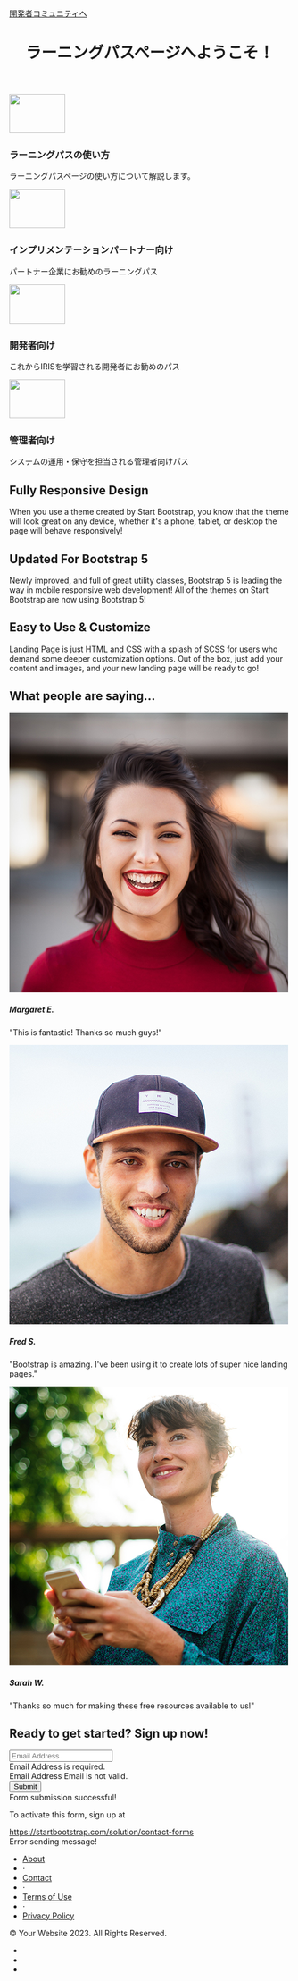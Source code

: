 <!DOCTYPE html>
<html lang="en">
    <head>
        <meta charset="utf-8" />
        <meta name="viewport" content="width=device-width, initial-scale=1, shrink-to-fit=no" />
        <meta name="description" content="" />
        <meta name="author" content="" />
        <title>ラーニングパスページへようこそ！</title>
        <!-- Favicon-->
        <link rel="icon" type="image/x-icon" href="assets/favicon.ico" />
        <!-- Bootstrap icons-->
        <link href="https://cdn.jsdelivr.net/npm/bootstrap-icons@1.5.0/font/bootstrap-icons.css" rel="stylesheet" type="text/css" />
        <!-- Google fonts-->
        <link href="https://fonts.googleapis.com/css?family=Lato:300,400,700,300italic,400italic,700italic" rel="stylesheet" type="text/css" />
        <!-- Core theme CSS (includes Bootstrap)-->
        <link href="css/styles.css" rel="stylesheet" />
    </head>
    <body>
        <!-- Navigation-->
        <nav class="navbar navbar-light bg-light static-top">
            <div class="container">
                <a class="navbar-brand" href="https://jp.community.intersystems.com/" target="_blank">開発者コミュニティへ</a>
        </nav>
        <!-- Masthead-->
        <header class="masthead">
            <div class="container position-relative">
                <div class="row justify-content-center">
                    <div class="col-xl-10">
                        <div class="text-end text-opacity-75">
                            <!-- Page heading-->
                            <h1 class="mb-5">ラーニングパスページへようこそ！</h1>
                        </div>
                    </div>
                </div>
            </div>
        </header>
        <!-- Icons Grid-->
        <section class="features-icons bg-light text-center">
            <div class="container">
                <div class="row">
                    <div class="col-lg-3">
                        <div class="features-icons-item mx-auto mb-0 mb-lg-3">
                            <div class="features-icons-icon d-flex"><image class="m-auto text-primary" src="./assets/img/icon-learn.png"  width="100" height="70"/></div>
                            <h3>ラーニングパスの使い方</h3>
                            <p class="lead mb-0">ラーニングパスページの使い方について解説します。</p>
                        </div>
                    </div>
                    <div class="col-lg-3 linkbox">
                        <a href="./GettingStarted-ImplePartner-All.md"></a>
                        <div class="features-icons-item mx-auto mb-5 mb-lg-0 mb-lg-3">
                            <div class="features-icons-icon d-flex"><image class="m-auto text-primary" src="./assets/img/icon-partner.png"  width="100" height="70"/></div>
                            <h3>インプリメンテーションパートナー向け</h3>
                            <p class="lead mb-0">パートナー企業にお勧めのラーニングパス</p>
                        </div>
                    </div>
                    <div class="col-lg-3">
                        <div class="features-icons-item mx-auto mb-5 mb-lg-0 mb-lg-3">
                            <div class="features-icons-icon d-flex"><image class="m-auto text-primary" src="./assets/img/icon-developer.png"  width="100" height="70"/></div>
                            <h3>開発者向け</h3>
                            <p class="lead mb-0">これからIRISを学習される開発者にお勧めのパス</p>
                        </div>
                    </div>
                    <div class="col-lg-3 linkbox">
                        <a href="./ManagingIRISforDeveloper.md"></a>
                        <div class="features-icons-item mx-auto mb-0 mb-lg-3">
                            <div class="features-icons-icon d-flex"><image class="m-auto text-primary" src="./assets/img/icon-SysMgt.png"  width="100" height="70"/></div>
                            <h3>管理者向け</h3>
                            <p class="lead mb-0">システムの運用・保守を担当される管理者向けパス</p>
                        </div>
                    </div>
                </div>
            </div>
        </section>
        <!-- Image Showcases-->
        <section class="showcase">
            <div class="container-fluid p-0">
                <div class="row g-0">
                    <div class="col-lg-6 order-lg-2 text-white showcase-img" style="background-image: url('assets/img/bg-showcase-1.jpg')"></div>
                    <div class="col-lg-6 order-lg-1 my-auto showcase-text">
                        <h2>Fully Responsive Design</h2>
                        <p class="lead mb-0">When you use a theme created by Start Bootstrap, you know that the theme will look great on any device, whether it's a phone, tablet, or desktop the page will behave responsively!</p>
                    </div>
                </div>
                <div class="row g-0">
                    <div class="col-lg-6 text-white showcase-img" style="background-image: url('assets/img/bg-showcase-2.jpg')"></div>
                    <div class="col-lg-6 my-auto showcase-text">
                        <h2>Updated For Bootstrap 5</h2>
                        <p class="lead mb-0">Newly improved, and full of great utility classes, Bootstrap 5 is leading the way in mobile responsive web development! All of the themes on Start Bootstrap are now using Bootstrap 5!</p>
                    </div>
                </div>
                <div class="row g-0">
                    <div class="col-lg-6 order-lg-2 text-white showcase-img" style="background-image: url('assets/img/bg-showcase-3.jpg')"></div>
                    <div class="col-lg-6 order-lg-1 my-auto showcase-text">
                        <h2>Easy to Use & Customize</h2>
                        <p class="lead mb-0">Landing Page is just HTML and CSS with a splash of SCSS for users who demand some deeper customization options. Out of the box, just add your content and images, and your new landing page will be ready to go!</p>
                    </div>
                </div>
            </div>
        </section>
        <!-- Testimonials-->
        <section class="testimonials text-center bg-light">
            <div class="container">
                <h2 class="mb-5">What people are saying...</h2>
                <div class="row">
                    <div class="col-lg-4">
                        <div class="testimonial-item mx-auto mb-5 mb-lg-0">
                            <img class="img-fluid rounded-circle mb-3" src="assets/img/testimonials-1.jpg" alt="..." />
                            <h5>Margaret E.</h5>
                            <p class="font-weight-light mb-0">"This is fantastic! Thanks so much guys!"</p>
                        </div>
                    </div>
                    <div class="col-lg-4">
                        <div class="testimonial-item mx-auto mb-5 mb-lg-0">
                            <img class="img-fluid rounded-circle mb-3" src="assets/img/testimonials-2.jpg" alt="..." />
                            <h5>Fred S.</h5>
                            <p class="font-weight-light mb-0">"Bootstrap is amazing. I've been using it to create lots of super nice landing pages."</p>
                        </div>
                    </div>
                    <div class="col-lg-4">
                        <div class="testimonial-item mx-auto mb-5 mb-lg-0">
                            <img class="img-fluid rounded-circle mb-3" src="assets/img/testimonials-3.jpg" alt="..." />
                            <h5>Sarah W.</h5>
                            <p class="font-weight-light mb-0">"Thanks so much for making these free resources available to us!"</p>
                        </div>
                    </div>
                </div>
            </div>
        </section>
        <!-- Call to Action-->
        <section class="call-to-action text-white text-center" id="signup">
            <div class="container position-relative">
                <div class="row justify-content-center">
                    <div class="col-xl-6">
                        <h2 class="mb-4">Ready to get started? Sign up now!</h2>
                        <!-- Signup form-->
                        <!-- * * * * * * * * * * * * * * *-->
                        <!-- * * SB Forms Contact Form * *-->
                        <!-- * * * * * * * * * * * * * * *-->
                        <!-- This form is pre-integrated with SB Forms.-->
                        <!-- To make this form functional, sign up at-->
                        <!-- https://startbootstrap.com/solution/contact-forms-->
                        <!-- to get an API token!-->
                        <form class="form-subscribe" id="contactFormFooter" data-sb-form-api-token="API_TOKEN">
                            <!-- Email address input-->
                            <div class="row">
                                <div class="col">
                                    <input class="form-control form-control-lg" id="emailAddressBelow" type="email" placeholder="Email Address" data-sb-validations="required,email" />
                                    <div class="invalid-feedback text-white" data-sb-feedback="emailAddressBelow:required">Email Address is required.</div>
                                    <div class="invalid-feedback text-white" data-sb-feedback="emailAddressBelow:email">Email Address Email is not valid.</div>
                                </div>
                                <div class="col-auto"><button class="btn btn-primary btn-lg disabled" id="submitButton" type="submit">Submit</button></div>
                            </div>
                            <!-- Submit success message-->
                            <!---->
                            <!-- This is what your users will see when the form-->
                            <!-- has successfully submitted-->
                            <div class="d-none" id="submitSuccessMessage">
                                <div class="text-center mb-3">
                                    <div class="fw-bolder">Form submission successful!</div>
                                    <p>To activate this form, sign up at</p>
                                    <a class="text-white" href="https://startbootstrap.com/solution/contact-forms">https://startbootstrap.com/solution/contact-forms</a>
                                </div>
                            </div>
                            <!-- Submit error message-->
                            <!---->
                            <!-- This is what your users will see when there is-->
                            <!-- an error submitting the form-->
                            <div class="d-none" id="submitErrorMessage"><div class="text-center text-danger mb-3">Error sending message!</div></div>
                        </form>
                    </div>
                </div>
            </div>
        </section>
        <!-- Footer-->
        <footer class="footer bg-light">
            <div class="container">
                <div class="row">
                    <div class="col-lg-6 h-100 text-center text-lg-start my-auto">
                        <ul class="list-inline mb-2">
                            <li class="list-inline-item"><a href="#!">About</a></li>
                            <li class="list-inline-item">⋅</li>
                            <li class="list-inline-item"><a href="#!">Contact</a></li>
                            <li class="list-inline-item">⋅</li>
                            <li class="list-inline-item"><a href="#!">Terms of Use</a></li>
                            <li class="list-inline-item">⋅</li>
                            <li class="list-inline-item"><a href="#!">Privacy Policy</a></li>
                        </ul>
                        <p class="text-muted small mb-4 mb-lg-0">&copy; Your Website 2023. All Rights Reserved.</p>
                    </div>
                    <div class="col-lg-6 h-100 text-center text-lg-end my-auto">
                        <ul class="list-inline mb-0">
                            <li class="list-inline-item me-4">
                                <a href="#!"><i class="bi-facebook fs-3"></i></a>
                            </li>
                            <li class="list-inline-item me-4">
                                <a href="#!"><i class="bi-twitter fs-3"></i></a>
                            </li>
                            <li class="list-inline-item">
                                <a href="#!"><i class="bi-instagram fs-3"></i></a>
                            </li>
                        </ul>
                    </div>
                </div>
            </div>
        </footer>
        <!-- Bootstrap core JS-->
        <script src="https://cdn.jsdelivr.net/npm/bootstrap@5.2.3/dist/js/bootstrap.bundle.min.js"></script>
        <!-- Core theme JS-->
        <script src="js/scripts.js"></script>
        <!-- * * * * * * * * * * * * * * * * * * * * * * * * * * * * * * * * * * * * * * * *-->
        <!-- * *                               SB Forms JS                               * *-->
        <!-- * * Activate your form at https://startbootstrap.com/solution/contact-forms * *-->
        <!-- * * * * * * * * * * * * * * * * * * * * * * * * * * * * * * * * * * * * * * * *-->
        <script src="https://cdn.startbootstrap.com/sb-forms-latest.js"></script>
    </body>
</html>
